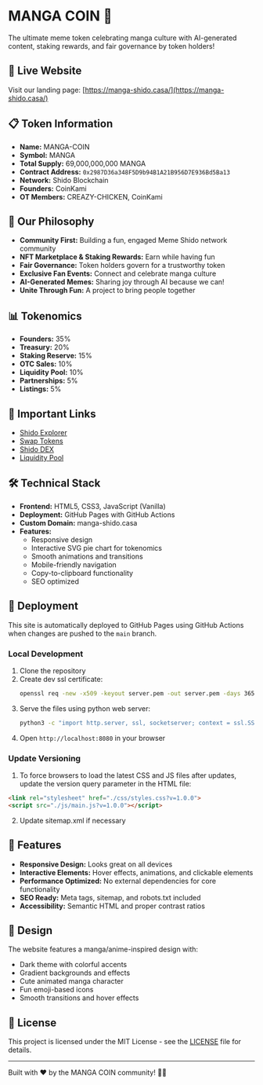 # MANGA COIN 🎌

The ultimate meme token celebrating manga culture with AI-generated content, staking rewards, and fair governance by token holders!

## 🚀 Live Website

Visit our landing page: [https://manga-shido.casa/](https://manga-shido.casa/)

## 📋 Token Information

- **Name:** MANGA-COIN
- **Symbol:** MANGA
- **Total Supply:** 69,000,000,000 MANGA
- **Contract Address:** `0x2987D36a348F5D9b94B1A21B956D7E936Bd5Ba13`
- **Network:** Shido Blockchain
- **Founders:** CoinKami
- **OT Members:** CREAZY-CHICKEN, CoinKami

## 🎯 Our Philosophy

- **Community First:** Building a fun, engaged Meme Shido network community
- **NFT Marketplace & Staking Rewards:** Earn while having fun
- **Fair Governance:** Token holders govern for a trustworthy token
- **Exclusive Fan Events:** Connect and celebrate manga culture
- **AI-Generated Memes:** Sharing joy through AI because we can!
- **Unite Through Fun:** A project to bring people together

## 📊 Tokenomics

- **Founders:** 35%
- **Treasury:** 20%
- **Staking Reserve:** 15%
- **OTC Sales:** 10%
- **Liquidity Pool:** 10%
- **Partnerships:** 5%
- **Listings:** 5%

## 🔗 Important Links

- [Shido Explorer](https://shidoscan.net/token/0x2987D36a348F5D9b94B1A21B956D7E936Bd5Ba13)
- [Swap Tokens](https://pool.shido.io/swap)
- [Shido DEX](https://app.shido.io/)
- [Liquidity Pool](https://pool.shido.io/pools)

## 🛠️ Technical Stack

- **Frontend:** HTML5, CSS3, JavaScript (Vanilla)
- **Deployment:** GitHub Pages with GitHub Actions
- **Custom Domain:** manga-shido.casa
- **Features:**
  - Responsive design
  - Interactive SVG pie chart for tokenomics
  - Smooth animations and transitions
  - Mobile-friendly navigation
  - Copy-to-clipboard functionality
  - SEO optimized

## 🚀 Deployment

This site is automatically deployed to GitHub Pages using GitHub Actions when changes are pushed to the `main` branch.

### Local Development

1. Clone the repository
2. Create dev ssl certificate:
   ```bash
   openssl req -new -x509 -keyout server.pem -out server.pem -days 365 -nodes -subj "/C=KY/ST=Grand Cayman/L=George Town/O=MANGA-COIN/OU=Development/CN=localhost" -addext "subjectAltName=DNS:localhost,IP:127.0.0.1,IP:::1"
   ```
3. Serve the files using python web server:
   ```bash
   python3 -c "import http.server, ssl, socketserver; context = ssl.SSLContext(ssl.PROTOCOL_TLS_SERVER); context.load_cert_chain('./server.pem'); httpd = socketserver.TCPServer(('', 8080), http.server.SimpleHTTPRequestHandler); httpd.socket = context.wrap_socket(httpd.socket, server_side=True); print('🚀 HTTPS Server: https://localhost:8080'); httpd.serve_forever()"
   ```
4. Open `http://localhost:8080` in your browser

### Update Versioning
1. To force browsers to load the latest CSS and JS files after updates, update the version query parameter in the HTML file:
```html
<link rel="stylesheet" href="./css/styles.css?v=1.0.0">
<script src="./js/main.js?v=1.0.0"></script>
```
2. Update sitemap.xml if necessary

## 📱 Features

- **Responsive Design:** Looks great on all devices
- **Interactive Elements:** Hover effects, animations, and clickable elements
- **Performance Optimized:** No external dependencies for core functionality
- **SEO Ready:** Meta tags, sitemap, and robots.txt included
- **Accessibility:** Semantic HTML and proper contrast ratios

## 🎨 Design

The website features a manga/anime-inspired design with:
- Dark theme with colorful accents
- Gradient backgrounds and effects
- Cute animated manga character
- Fun emoji-based icons
- Smooth transitions and hover effects

## 📄 License

This project is licensed under the MIT License - see the [LICENSE](LICENSE) file for details.

---

Built with ❤️ by the MANGA COIN community! 🚀🌙